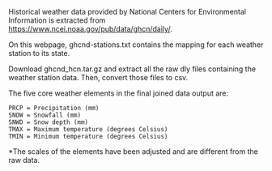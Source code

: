 Historical weather data provided by National Centers for Environmental Information 
is extracted from https://www.ncei.noaa.gov/pub/data/ghcn/daily/.

On this webpage, ghcnd-stations.txt contains the mapping for each weather
station to its state.

Download ghcnd_hcn.tar.gz and extract all the raw dly files containing the
weather station data. Then, convert those files to csv.

The five core weather elements in the final joined data output are:

    PRCP = Precipitation (mm)
    SNOW = Snowfall (mm)
    SNWD = Snow depth (mm)
    TMAX = Maximum temperature (degrees Celsius)
    TMIN = Minimum temperature (degrees Celsius)

*The scales of the elements have been adjusted and are different from the raw data.